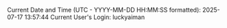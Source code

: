 Current Date and Time (UTC - YYYY-MM-DD HH:MM:SS formatted): 2025-07-17 13:57:44
Current User's Login: luckyaiman
